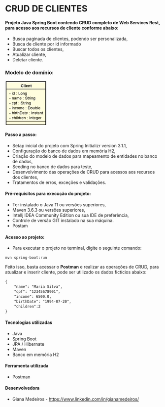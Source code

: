 # CRUD DE CLIENTES

#### Projeto Java Spring Boot contendo CRUD completo de Web Services Rest, para acesso aos recursos de cliente conforme abaixo:

- Busca paginada de clientes, podendo ser personalizada,
- Busca de cliente por id informado
- Buscar todos os clientes,
- Atualizar cliente,
- Deletar cliente.

### Modelo de domínio:

![img.png](img.png)

#### Passo a passo:
- Setap inicial do projeto com Spring Initializr version 3.1.1,
- Configuração do banco de dados em memória H2,
- Criação do modelo de dados para mapeamento de entidades no banco de dados,
- Seeding no banco de dados para teste,
- Desenvolvimento das operações de CRUD para acessos aos recursos dos clientes,
- Tratamentos de erros, exceções e validações.

#### Pré-requisitos para execução do projeto:
- Ter instalado o Java 11 ou versões superiores,
- Maven 3.6.3 ou versões superiores,
- Intellj IDEA Community Edition ou sua IDE de preferência,
- Controle de versão GIT instalado na sua máquina.
- Postam

#### Acesso ao projeto:
- Para executar o projeto no terminal, digite o seguinte  comando:
```shell script
mvn spring-boot:run 
```

Feito isso, basta acessar o **Postman** e realizar as operações de CRUD, para atualizar e inserir cliente, pode ser utilizado os dados fictícios abaixo:
```shell script
{
    "name": "Maria Silva",
    "cpf": "12345678901",
    "income": 6500.0,
    "birthDate": "1994-07-20",
    "children":2
}
```

#### Tecnologias utilizadas
- Java
- Spring Boot
- JPA / Hibernate
- Maven
- Banco em memória H2

#### Ferramenta utilizada
- Postman

#### Desenvolvedora
- Giana Medeiros - https://www.linkedin.com/in/gianamedeiros/
